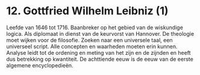 # 12. Gottfried Wilhelm Leibniz (1)
Leefde van 1646 tot 1716. Baanbreker op het gebied van de wiskundige logica. Als diplomaat in dienst van de keurvorst van Hannover. De theologie moet wijken voor de filosofie. Zoeken naar een universele taal, een universeel script. Alle concepten en waarheden moeten erin kunnen. Analyse leidt tot de ordening en meting van het zijn en de zijnden en heeft dus betrekking op kwantiteit. De achttiende eeuw is de eeuw van de eerste algemene encyclopedieën. 